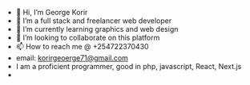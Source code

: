 - 👋 Hi, I’m George Korir
- 👀 I’m a full stack and freelancer web developer
- 🌱 I’m currently learning graphics and web design 
- 💞️ I’m looking to collaborate on this platform
- 📫 How to reach me @ +254722370430
- email: korirgeoerge71@gmail.com
- I am a proficient programmer, good in php, javascript, React, Next.js
- 

<!---
Korir7g/Korir7g is a ✨ special ✨ repository because its `README.md` (this file) appears on your GitHub profile.
You can click the Preview link to take a look at your changes.
--->
